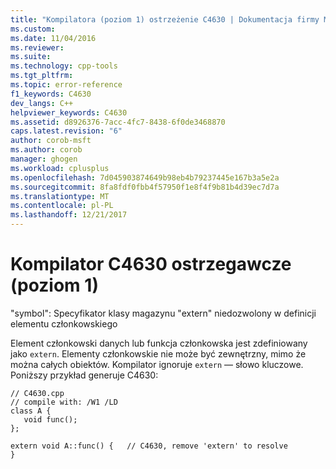 ```yaml
---
title: "Kompilatora (poziom 1) ostrzeżenie C4630 | Dokumentacja firmy Microsoft"
ms.custom: 
ms.date: 11/04/2016
ms.reviewer: 
ms.suite: 
ms.technology: cpp-tools
ms.tgt_pltfrm: 
ms.topic: error-reference
f1_keywords: C4630
dev_langs: C++
helpviewer_keywords: C4630
ms.assetid: d8926376-7acc-4fc7-8438-6f0de3468870
caps.latest.revision: "6"
author: corob-msft
ms.author: corob
manager: ghogen
ms.workload: cplusplus
ms.openlocfilehash: 7d045903874649b98eb4b79237445e167b3a5e2a
ms.sourcegitcommit: 8fa8fdf0fbb4f57950f1e8f4f9b81b4d39ec7d7a
ms.translationtype: MT
ms.contentlocale: pl-PL
ms.lasthandoff: 12/21/2017
---
```

# <a name="compiler-warning-level-1-c4630"></a>Kompilator C4630 ostrzegawcze (poziom 1)
"symbol": Specyfikator klasy magazynu "extern" niedozwolony w definicji elementu członkowskiego  
  
 Element członkowski danych lub funkcja członkowska jest zdefiniowany jako `extern`. Elementy członkowskie nie może być zewnętrzny, mimo że można całych obiektów. Kompilator ignoruje `extern` — słowo kluczowe. Poniższy przykład generuje C4630:  
  
```  
// C4630.cpp  
// compile with: /W1 /LD  
class A {  
   void func();  
};  
  
extern void A::func() {   // C4630, remove 'extern' to resolve  
}  
```